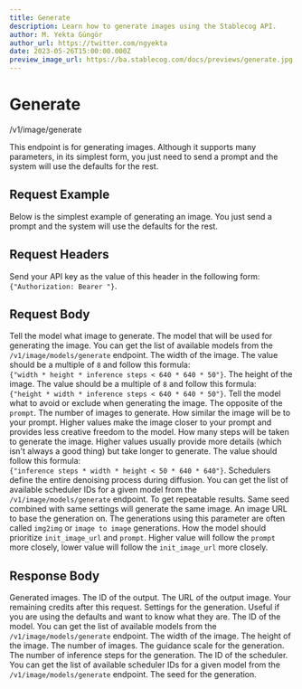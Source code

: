 ```yaml
---
title: Generate
description: Learn how to generate images using the Stablecog API.
author: M. Yekta Güngör
author_url: https://twitter.com/ngyekta
date: 2023-05-26T15:00:00.000Z
preview_image_url: https://ba.stablecog.com/docs/previews/generate.jpg
---
```


<script>
	import TypescriptRequest from './request/typescript.md';
	import PythonRequest from './request/python.md';
	import CurlRequest from './request/curl.md';
	import Response from './request/response.md';
	import Tabs from '$components/docs/tabs/Tabs.svelte';
	import Tab from '$components/docs/tabs/Tab.svelte';
	import RequestLine from '$components/docs/RequestLine.svelte';
	import Spacer from '$components/docs/Spacer.svelte';
	import Property from '$components/docs/Property.svelte';
	import Expandible from '$components/docs/Expandible.svelte';
	import Code from '$components/docs/Code.svelte';
	import CollapsibleJSON from '$components/docs/collapsibleJSON/CollapsibleJSON.svelte';
	import response from '$md/docs/v1/api-reference/image/generate/request/response.json';
</script>

# Generate

<RequestLine method='POST'>
	/v1/image/generate
</RequestLine>

This endpoint is for generating images. Although it supports many parameters, in its simplest form, you just need to send a prompt and the system will use the defaults for the rest.

## Request Example

Below is the simplest example of generating an image. You just send a prompt and the system will use the defaults for the rest.

<Tabs>
	<Tab value="cURL">
		<CurlRequest />
	</Tab>
	<Tab value="TypeScript">
		<TypescriptRequest />
	</Tab>
	<Tab value="Python">
		<PythonRequest />
	</Tab>
</Tabs>

<CollapsibleJSON json={response} title="Response" />

<Spacer/>

## Request Headers

<Property name="Authorization" required type="string">
	Send your API key as the value of this header in the following form:<br>
	<Code>{"Authorization: Bearer <YOUR_STABLECOG_API_KEY>"}</Code>.
</Property>

<Spacer/>

## Request Body

<Property name="prompt" required type="string">
	Tell the model what image to generate.
</Property>
<Property name="model_id" type="TGenerationModelID" typeModifier="enum">
	The model that will be used for generating the image.
  <Expandible title="TGenerationModelID" yPadding>
		You can get the list of available models from the <Code href='/docs/v1/api-reference/image/models/generate'>/v1/image/models/generate</Code> endpoint.
	</Expandible>
</Property>
<Property name="width" type="int" min={256} max={1024}>
	The width of the image. The value should be a multiple of <Code>8</Code> and follow this formula:
  <br><Code>{"width * height * inference steps < 640 * 640 * 50"}</Code>.
</Property>
<Property name="height" type="int" min={256} max={1024}>
	The height of the image. The value should be a multiple of <Code>8</Code> and follow this formula:
  <br><Code>{"height * width * inference steps < 640 * 640 * 50"}</Code>.
</Property>
<Property name="negative_prompt" type="string">
	Tell the model what to avoid or exclude when generating the image. The opposite of the <Code>prompt</Code>.
</Property>
<Property name="num_outputs" type="int" min={1} max={4}>
	The number of images to generate.
</Property>
<Property name="guidance_scale" type="float" min={1} max={20}>
	How similar the image will be to your prompt. Higher values make the image closer to your prompt and provides less creative freedom to the model.
</Property>
<Property name="inference_steps" type="int" min={10} max={50}>
	How many steps will be taken to generate the image. Higher values usually provide more details (which isn't always a good thing) but take longer to generate. The value should follow this formula:
	<br><Code>{"inference steps * width * height < 50 * 640 * 640"}</Code>.
</Property>
<Property name="scheduler_id" type="TGenerationSchedulerID" typeModifier="enum">
	Schedulers define the entire denoising process during diffusion.
	<Expandible title="TGenerationSchedulerID" yPadding>
		You can get the list of available scheduler IDs for a given model from the <Code href='/docs/v1/api-reference/image/models/generate'>/v1/image/models/generate</Code> endpoint.
	</Expandible>
</Property>
<Property name="seed" type="int">
	To get repeatable results. Same seed combined with same settings will generate the same image.
</Property>
<Property name="init_image_url" type="string">
	An image URL to base the generation on. The generations using this parameter are often called <Code>img2img</Code> or <Code>image to image</Code> generations.
</Property>
<Property name="prompt_strength" type="float" min={0} max={1}>
	How the model should prioritize <Code>init_image_url</Code> and <Code>prompt</Code>. Higher value will follow the <Code>prompt</Code> more closely, lower value will follow the <Code>init_image_url</Code> more closely.
</Property>

<Spacer/>

## Response Body

<Property name="outputs" type="TOutput" typeModifier="array">
	Generated images.
	<Expandible title="TOutput" >
		<Property name="id" type="string">
			The ID of the output.
		</Property>
		<Property name="url" type="string">
			The URL of the output image.
		</Property>
	</Expandible>
</Property>
<Property name="remaining_credits" type="float">
	Your remaining credits after this request.
</Property>
<Property name="settings" type="TGenerationSettings" typeModifier="object">
	Settings for the generation. Useful if you are using the defaults and want to know what they are.
	<Expandible title="TGenerationSettings" >
		<Property name="model_id" type="TGenerationModelID" typeModifier="enum">
			The ID of the model.
			<Expandible title="TGenerationModelID" yPadding>
				You can get the list of available models from the <Code href='/docs/v1/api-reference/image/models/generate'>/v1/image/models/generate</Code> endpoint.
			</Expandible>
		</Property>
		<Property name="width" type="int" min={256} max={1024}>
			The width of the image.
		</Property>
		<Property name="height" type="int" min={256} max={1024}>
			The height of the image.
		</Property>
		<Property name="num_outputs" type="int" min={1} max={4}>
			The number of images.
		</Property>
		<Property name="guidance_scale" type="float" min={1} max={20}>
			The guidance scale for the generation.
		</Property>
		<Property name="inference_steps" type="int" min={10} max={50}>
			The number of inference steps for the generation.
		</Property>
		<Property name="scheduler_id" type="TGenerationSchedulerID" typeModifier="enum">
			The ID of the scheduler.
			<Expandible title="TGenerationSchedulerID" yPadding>
				You can get the list of available scheduler IDs for a given model from the <Code href='/docs/v1/api-reference/image/models/generate'>/v1/image/models/generate</Code> endpoint.
			</Expandible>
		</Property>
		<Property name="seed" type="int">
			The seed for the generation.
		</Property>
	</Expandible>
</Property>
